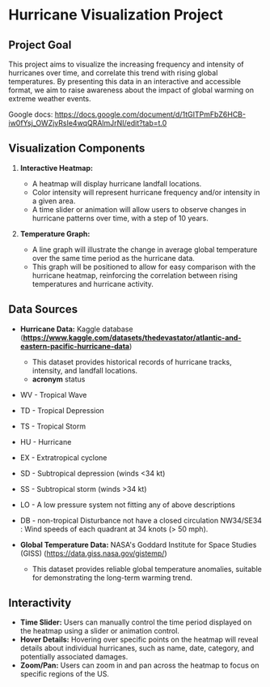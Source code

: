 
# Hurricane Visualization Project

## Project Goal

This project aims to visualize the increasing frequency and intensity of hurricanes over time, and correlate this trend with rising global temperatures. By presenting this data in an interactive and accessible format, we aim to raise awareness about the impact of global warming on extreme weather events.

Google docs: <https://docs.google.com/document/d/1tGITPmFbZ6HCB-iw0fYsj_OWZjvRsIe4wqQRAlmJrNI/edit?tab=t.0>



## Visualization Components

1. **Interactive Heatmap:**
    * A heatmap will display hurricane landfall locations.
    * Color intensity will represent hurricane frequency and/or intensity in a given area.
    * A time slider or animation will allow users to observe changes in hurricane patterns over time, with a step of 10 years.

2. **Temperature Graph:**
    * A line graph will illustrate the change in average global temperature over the same time period as the hurricane data.
    * This graph will be positioned to allow for easy comparison with the hurricane heatmap, reinforcing the correlation between rising temperatures and hurricane activity.

## Data Sources

* **Hurricane Data:** Kaggle database (**https://www.kaggle.com/datasets/thedevastator/atlantic-and-eastern-pacific-hurricane-data**)
    * This dataset provides historical records of hurricane tracks, intensity, and landfall locations.
  *  **acronym** status
* WV - Tropical Wave
* TD - Tropical Depression
* TS - Tropical Storm
* HU - Hurricane
* EX - Extratropical cyclone
* SD - Subtropical depression (winds <34 kt)
* SS - Subtropical storm (winds >34 kt)
* LO - A low pressure system not fitting any of above descriptions
* DB - non-tropical Disturbance not have a closed circulation
NW34/SE34  : Wind speeds of each quadrant at 34 knots (> 50 mph).


* **Global Temperature Data:** NASA's Goddard Institute for Space Studies (GISS) (https://data.giss.nasa.gov/gistemp/)
    * This dataset provides reliable global temperature anomalies, suitable for demonstrating the long-term warming trend.

## Interactivity

* **Time Slider:** Users can manually control the time period displayed on the heatmap using a slider or animation control.
* **Hover Details:** Hovering over specific points on the heatmap will reveal details about individual hurricanes, such as name, date, category, and potentially associated damages.
* **Zoom/Pan:** Users can zoom in and pan across the heatmap to focus on specific regions of the US.

